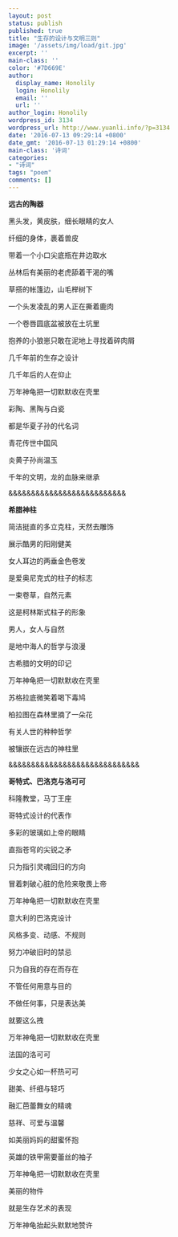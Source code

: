 ```yaml
---
layout: post
status: publish
published: true
title: "生存的设计与文明三则"
image: '/assets/img/load/git.jpg'
excerpt: ''
main-class: ''
color: '#7D669E'
author:
  display_name: Honolily
  login: Honolily
  email: ''
  url: ''
author_login: Honolily
wordpress_id: 3134
wordpress_url: http://www.yuanli.info/?p=3134
date: '2016-07-13 09:29:14 +0800'
date_gmt: '2016-07-13 01:29:14 +0800'
main-class: '诗词'
categories:
- "诗词"
tags: "poem"
comments: []
---
```

**远古的陶器**

黑头发，黄皮肤，细长眼睛的女人

纤细的身体，裹着兽皮

带着一个小口尖底瓶在井边取水

丛林后有美丽的老虎舔着干渴的嘴

草搭的帐篷边，山毛榉树下

一个头发凌乱的男人正在撕着鹿肉

一个卷唇圆底盆被放在土坑里

抱养的小狼崽只敢在泥地上寻找着碎肉屑

几千年前的生存之设计

几千年后的人在仰止

万年神龟把一切默默收在壳里

彩陶、黑陶与白瓷

都是华夏子孙的代名词

青花传世中国风

炎黄子孙尚温玉

千年的文明，龙的血脉来继承

&amp;&amp;&amp;&amp;&amp;&amp;&amp;&amp;&amp;&amp;&amp;&amp;&amp;&amp;&amp;&amp;&amp;&amp;&amp;&amp;&amp;&amp;&amp;&amp;&amp;&amp;

**希腊神柱**

简洁挺直的多立克柱，天然去雕饰

展示酷男的阳刚健美

女人耳边的两垂金色卷发

是爱奥尼克式的柱子的标志

一束卷草，自然元素

这是柯林斯式柱子的形象

男人，女人与自然

是地中海人的哲学与浪漫

古希腊的文明的印记

万年神龟把一切默默收在壳里

苏格拉底微笑着喝下毒鸠

柏拉图在森林里摘了一朵花

有关人世的种种哲学

被镶嵌在远古的神柱里

&amp;&amp;&amp;&amp;&amp;&amp;&amp;&amp;&amp;&amp;&amp;&amp;&amp;&amp;&amp;&amp;&amp;&amp;&amp;&amp;&amp;&amp;&amp;&amp;&amp;&amp;&amp;&amp;&amp;

**哥特式、巴洛克与洛可可**

科隆教堂，马丁王座

哥特式设计的代表作

多彩的玻璃如上帝的眼睛

直指苍穹的尖锐之矛

只为指引灵魂回归的方向

冒着刺破心脏的危险来敬畏上帝

万年神龟把一切默默收在壳里

意大利的巴洛克设计

风格多变、动感、不规则

努力冲破旧时的禁忌

只为自我的存在而存在

不管任何用意与目的

不做任何事，只是表达美

就要这么拽

万年神龟把一切默默收在壳里

法国的洛可可

少女之心如一杯热可可

甜美、纤细与轻巧

融汇芭蕾舞女的精魂

慈祥、可爱与温馨

如美丽妈妈的甜蜜怀抱

英雄的铁甲需要蕾丝的袖子

万年神龟把一切默默收在壳里

美丽的物件

就是生存艺术的表现

万年神龟抬起头默默地赞许

